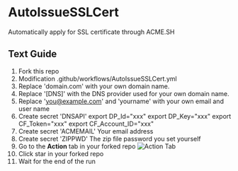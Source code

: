 # AutoIssueSSLCert
Automatically apply for SSL certificate through ACME.SH

## Text Guide

1. Fork this repo
1. Modification .github/workflows/AutoIssueSSLCert.yml
1. Replace 'domain.com' with your own domain name.
1. Replace '[DNS]' with the DNS provider used for your own domain name.
1. Replace 'you@example.com' and 'yourname' with your own email and user name
1. Create secret 'DNSAPI'
export DP_Id="xxx"
export DP_Key="xxx"
export CF_Token="xxx"
export CF_Account_ID="xxx"
1. Create secret 'ACMEMAIL'
Your email address
1. Create secret 'ZIPPWD'
The zip file password you set yourself
1. Go to the **Action** tab in your forked repo
    ![Action Tab](https://docs.github.com/assets/images/help/repository/actions-tab.png)
1. Click star in your forked repo
1. Wait for the end of the run
